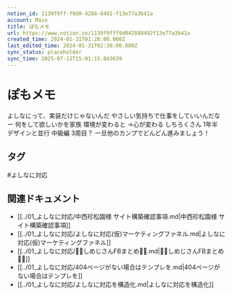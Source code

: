 ```yaml
---
notion_id: 1139f9ff-f9d0-4288-8492-f13e77a3b41a
account: Main
title: ぽもメモ
url: https://www.notion.so/1139f9fff9d042888492f13e77a3b41a
created_time: 2024-01-31T01:28:00.000Z
last_edited_time: 2024-01-31T02:38:00.000Z
sync_status: placeholder
sync_time: 2025-07-12T15:01:15.043639
---
```

# ぽもメモ

よしなにって、実装だけじゃないんだ
やさしい気持ちで仕事をしていいんだなー
何をして欲しいかを家族
環境が変わると
→心が変わる
しちろくさん
1年半
デザインと並行
中級編
3周目？
一旦他のカンプでどんどん進みましょう！

## タグ

#よしなに対応 

## 関連ドキュメント

- [[../01_よしなに対応/中西珍松園様 サイト構築確認事項.md|中西珍松園様 サイト構築確認事項]]
- [[../01_よしなに対応/よしなに対応(仮)マーケティングファネル.md|よしなに対応(仮)マーケティングファネル]]
- [[../01_よしなに対応/💎🍄しめじさんFBまとめ🍄💎.md|💎🍄しめじさんFBまとめ🍄💎]]
- [[../01_よしなに対応/404ページがない場合はテンプレを.md|404ページがない場合はテンプレを]]
- [[../01_よしなに対応/よしなに対応を構造化.md|よしなに対応を構造化]]

